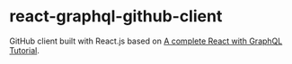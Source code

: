 # react-graphql-github-client
GitHub client built with React.js based on [A complete React with GraphQL Tutorial](https://www.robinwieruch.de/react-with-graphql-tutorial/).
